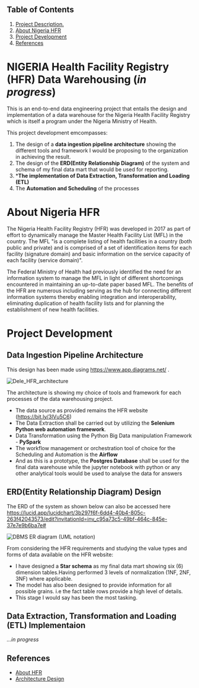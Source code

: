 
## Table of Contents
1. [ Project Description. ](#desc)
2. [About Nigeria HFR](#about)
3. [ Project Development](#dcue)
4. [ References ](#ref)

[//]: # (I must include tools section and add tools images, check proper README design tutorial)


<a name="desc"></a>
# NIGERIA Health Facility Registry (HFR) Data Warehousing (*in progress*)

This is an end-to-end data engineering project that entails the design and implementation of a data warehouse for the Nigeria Health Facility Registry which is itself a program under the Nigeria Ministry of Health.

This  project development emcompasses:
1. The design of a **data ingestion pipeline architecture** showing the different tools and framework I would be  proposing to the organization in achieving the result.
2. The design of the **ERD(Entity Relationship Diagram)** of the
system and schema of my final data mart that would be used for reporting.
3. ***The implementation of Data Extraction, Transformation and Loading (ETL)**
4. The **Automation and Scheduling** of the processes
 

<a name='about'></a>
# About Nigeria HFR
The Nigeria Health Facility Registry (HFR) was developed in 2017 as part of effort to dynamically manage the Master Health Facility List (MFL) in the country. The MFL "is a complete listing of health facilities in a country (both public and private) and is comprised of a set of identification items for each facility (signature domain) and basic information on the service capacity of each facility (service domain)".

The Federal Ministry of Health had previously identified the need for an information system to manage the MFL in light of different shortcomings encountered in maintaining an up-to-date paper based MFL. The benefits of the HFR are numerous including serving as the hub for connecting different information systems thereby enabling integration and interoperability, eliminating duplication of health facility lists and for planning the establishment of new health facilities.


<a name='dcue'></a>
# Project Development

## Data Ingestion Pipeline Architecture
This design has been made using  https://www.app.diagrams.net/ .

![Dele_HFR_architecture](https://user-images.githubusercontent.com/58152694/179662268-03a5b394-9618-4262-a84e-73795e39f160.png)

The architecture is showing my choice of tools and framework for each processes of the data warehousing project.
* The data source as provided remains the HFR website (https://bit.ly/3lVu5C6) 
* The Data Extraction shall be carried out by utilizing the **Selenium Python web automation framework**. 
* Data Transformation using the Python Big Data manipulation Framework - **PySpark** 
* The workflow management or orchestration tool of choice for the Scheduling and Automation is the **Airflow**
* And as this is a prototype, the **Postgres Database** shall be used for the final data warehouse while the jupyter notebook with python or any other analytical tools would be used to analyse the data for answers

## ERD(Entity Relationship Diagram) Design
The ERD  of the system as shown below can also be accessed here https://lucid.app/lucidchart/3b297f6f-6dd4-40b4-805c-263f42043573/edit?invitationId=inv_c95a73c5-49bf-464c-845e-37e7e9b6ba7e#

![DBMS ER diagram (UML notation)](https://user-images.githubusercontent.com/58152694/180918741-1fa8a8f0-3755-4bfa-9441-29922a369c4f.png)

From considering the HFR requirements and studying the value types and forms of data available on the HFR website:
* I have designed a **Star schema** as my final data mart showing six (6) dimension tables.Having performed 3 levels of normalization (1NF, 2NF, 3NF) where applicable.
* The model has also been designed to provide information for all possible grains. i.e the fact table rows  provide a high level of details.
* This stage I would say has been the most tasking.
  
## Data Extraction, Transformation and Loading (ETL) Implementaion
*...in progress*






<a name="ref"></a>
## References

- [About HFR](https://hfr.health.gov.ng/about-us)
- [Architecture Design](https://www.app.diagrams.net/)
